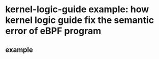 # kernel-logic-guide example: how kernel logic guide fix the semantic error of eBPF program

## example


## 